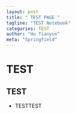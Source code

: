 ```yaml
---
layout: post
title: " TEST PAGE "
tagline: "TEST Notebook"
categories: TEST
author: "Hu Tianyun"
meta: "Springfield"
---
```

# TEST
## TEST
 * TESTTEST
